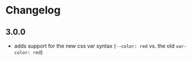 # Changelog

## 3.0.0
* adds support for the new css var syntax (`--color: red` vs. the old `var-color: red`)
